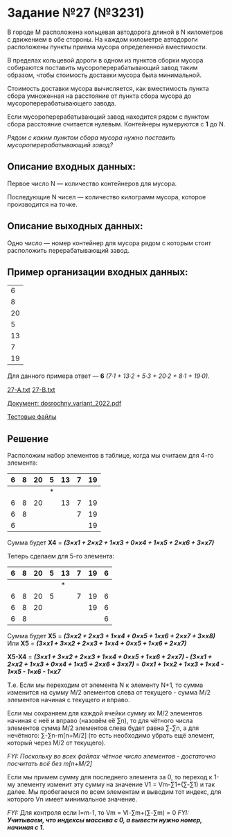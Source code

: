 # Задание №27 (№3231)

В городе M расположена кольцевая автодорога длиной в N километров с движением в обе стороны. На каждом километре автодороги расположены пункты приема мусора определенной вместимости.

В пределах кольцевой дороги в одном из пунктов сборки мусора собираются поставить мусороперерабатывающий завод таким образом, чтобы стоимость доставки мусора была минимальной.

Стоимость доставки мусора вычисляется, как вместимость пункта сбора умноженная на расстояние от пункта сбора мусора до мусороперерабатывающего завода.

Если мусороперерабатывающий завод находится рядом с пунктом сбора расстояние считается нулевым. Контейнеры нумеруются с **1** до N.

_Рядом с каким пунктом сбора мусора нужно поставить мусороперерабатывающий завод?_

## Описание входных данных:

Первое число N — количество контейнеров для мусора.

Последующие N чисел — количество килограмм мусора, которое производится на точке.

## Описание выходных данных:

Одно число — номер контейнер для мусора рядом с которым стоит расположить перерабатывающий завод.


## Пример организации входных данных:

|   |
|---|
| 6 |
| 8 |
| 20 |
| 5 |
| 13 |
| 7 |
| 19 |

Для данного примера ответ — **6** _(7⸱1 + 13⸱2 + 5⸱3 + 20⸱2 + 8⸱1 + 19⸱0)_.

[27-A.txt](https://drive.google.com/u/0/uc?id=1h24yUIXxjfxatrC9cOjP_cLwh9cwpu3q&export=download)
[27-B.txt](https://drive.google.com/u/0/uc?id=1redFf3jP3bBWtxetwklFFsuTSstzypUx&export=download)

[Документ: dosrochny_variant_2022.pdf](https://4ege.ru/trening-informatika/64504-variant-s-dosrochnogo-etapa-2022-po-informatike.html)

[Тестовые файлы](https://4ege.ru/trening-informatika/64504-variant-s-dosrochnogo-etapa-2022-po-informatike.html)

## Решение

Расположим набор элементов в таблице, когда мы считаем для 4-го элемента:

| 6 | 8 | 20 | 5 | 13 | 7 | 19 |
|---|---|----|---|----|---|----|
|   |   |    | * |    |   |    |
| 6 | 8 | 20 |   | 13 | 7 | 19 |
| 6 | 8 |    |   |    | 7 | 19 |
| 6 |   |    |   |    |   | 19 |

Сумма будет **X4** = _**(3×x1 + 2×x2 + 1×x3 + 0×x4 + 1×x5 + 2×x6 + 3×x7)**_

Теперь сделаем для 5-го элемента:

| 6 | 8 | 20 | 5 | 13 | 7 | 19 | 6 |
|---|---|----|---|----|---|----|---|
|   |   |    |   | *  |   |    |   |
| 6 | 8 | 20 | 5 |    | 7 | 19 | 6 |
| 6 | 8 | 20 |   |    |   | 19 | 6 |
| 6 | 8 |    |   |    |   |    | 6 |

Сумма будет **X5** = _**(3×x2 + 2×x3 + 1×x4 + 0×x5 + 1×x6 + 2×x7 + 3×x8)**_
Или	**X5** = _**(3×x1 + 3×x2 + 2×x3 + 1×x4 + 0×x5 + 1×x6 + 2×x7)**_

**X5-X4** = _**(3×x1 + 3×x2 + 2×x3 + 1×x4 + 0×x5 + 1×x6 + 2×x7) - (3×x1 + 2×x2 + 1×x3 + 0×x4 + 1×x5 + 2×x6 + 3×x7)**_ = _**0×x1 + 1×x2 + 1×x3 + 1×x4 - 1×x5 - 1×x6 - 1×x7**_

Т.е. Если мы переходим от элемента N к элементу N+1, то сумма изменится на сумму  M/2 элементов слева от текущего - сумма M/2 элементов начиная с текущего и вправо.

Если мы сохраняем для каждой ячейки сумму их M/2 элементов начиная с неё и вправо (назовём её ∑n), то для чётного числа элементов сумма M/2 элементов слева будет равна ∑-∑n, а для нечётного: ∑-∑n-m[n+M/2] (то есть необходимо убрать ещё элемент, который через M/2 от текущего).

_FYI:_ _Поскольку во всех файлах чётное число элементов - достаточно посчитать всё без m[n+M/2]_

Если мы примем сумму для последнего элемента за 0, то переход к 1-му элементу изменит эту сумму на значение V1 = Vm-∑1+(∑-∑1) и так далее. Мы пробегаемся по всем элементам и выводим тот индекс, для которого Vn имеет минимальное значение.

_FYI:_ Для контроля если l=m-1, то Vm = Vl-∑m+(∑-∑m) = 0
_FYI:_ _**Учитываем, что индексы массива с 0, а вывести нужно номер, начиная с 1.**_
